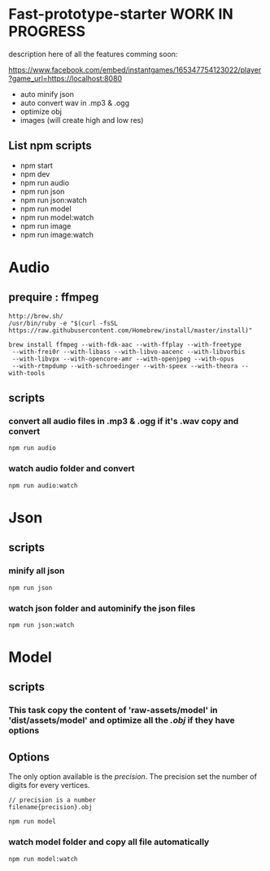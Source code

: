 # Fast-prototype-starter WORK IN PROGRESS

description here of all the features comming soon:


 https://www.facebook.com/embed/instantgames/165347754123022/player?game_url=https://localhost:8080



- auto minify json
- auto convert wav in .mp3 & .ogg
- optimize obj
- images (will create high and low res)

## List npm scripts

* npm start
* npm dev
* npm run audio
* npm run json
* npm run json:watch
* npm run model
* npm run model:watch
* npm run image
* npm run image:watch



# Audio

## prequire : ffmpeg
```
http://brew.sh/
/usr/bin/ruby -e "$(curl -fsSL https://raw.githubusercontent.com/Homebrew/install/master/install)"

brew install ffmpeg --with-fdk-aac --with-ffplay --with-freetype
 --with-frei0r --with-libass --with-libvo-aacenc --with-libvorbis
 --with-libvpx --with-opencore-amr --with-openjpeg --with-opus
 --with-rtmpdump --with-schroedinger --with-speex --with-theora --with-tools
```

## scripts

### convert all audio files in .mp3 & .ogg if it's .wav copy and convert
```
npm run audio
```

### watch audio folder and convert
```
npm run audio:watch
```


# Json

## scripts

### minify all json
```
npm run json
```


### watch json folder and autominify the json files
```
npm run json:watch
```


# Model

## scripts

### This task copy the content of 'raw-assets/model' in 'dist/assets/model' and optimize all the *.obj* if they have options

## Options

The only option available is the *precision*.
The precision set the number of digits for every vertices.


```
// precision is a number
filename{precision}.obj

```

```
npm run model
```

### watch model folder and copy all file automatically
```
npm run model:watch
```
